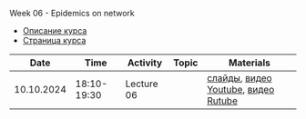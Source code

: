 Week 06 - Epidemics on network

* [Описание курса](Course_SNA-2024.md)
* [Страница курса](https://karpovilia.github.io/SNA/readme/)

|Date|Time|Activity|Topic|Materials|
|----|----|--------|-----|---------|
| 10.10.2024 | 18:10-19:30 | Lecture 06 | |  [слайды](https://slides.com/karpovilia/deck-feec5b), [видео Youtube](https://youtu.be/PZeHsFrATo8), [видео Rutube](https://rutube.ru/video/private/f43db83b07306619550570f29aa0107e/?p=VrdxB6pICKdX3ncYeiFSmg)|
